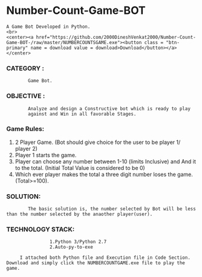 # Number-Count-Game-BOT
    A Game Bot Developed in Python.
    <br>
    <center><a href="https://github.com/2000DineshVenkat2000/Number-Count-Game-BOT-/raw/master/NUMBERCOUNTSGAME.exe"><button class = "btn-primary" name = download value = download>Download</button></a></center>

### CATEGORY  : 
            Game Bot.

### OBJECTIVE :
            Analyze and design a Constructive bot which is ready to play
            against and Win in all favorable Stages.
### Game Rules:
1. 2 Player Game. (Bot should give choice for the user to be player 1/ player 2)
2. Player 1 starts the game.
3. Player can choose any number between 1-10 (limits Inclusive) and And it to
the total. (Initial Total Value is considered to be 0)
4. Which ever player makes the total a three digit number loses the game.
(Total>=100).

### SOLUTION:
            The basic solution is, the number selected by Bot will be less than the number selected by the anaother player(user).

### TECHNOLOGY STACK:
                    1.Python 3/Python 2.7
                    2.Auto-py-to-exe 
                  
         I attached both Python file and Execution file in Code Section. Download and simply click the NUMBERCOUNTGAME.exe file to play the game.
